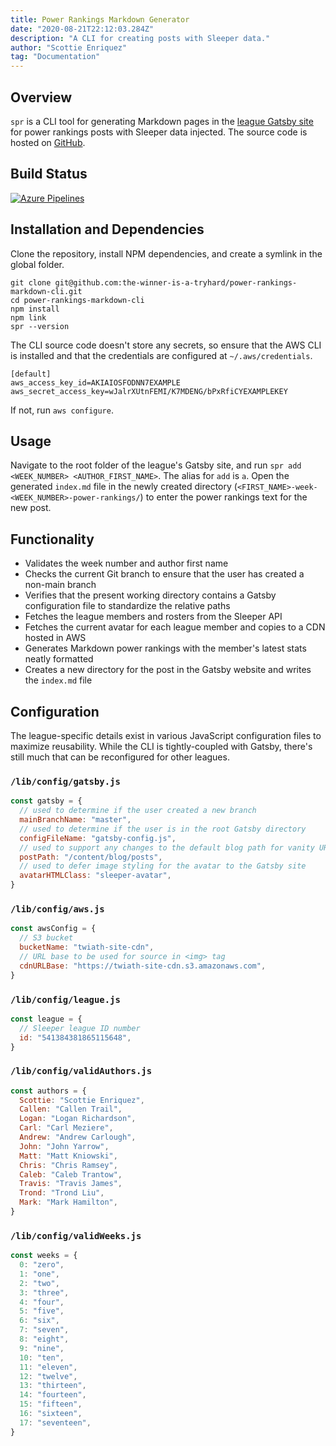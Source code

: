 ```yaml
---
title: Power Rankings Markdown Generator
date: "2020-08-21T22:12:03.284Z"
description: "A CLI for creating posts with Sleeper data."
author: "Scottie Enriquez"
tag: "Documentation"
---
```


## Overview

`spr` is a CLI tool for generating Markdown pages in the [league Gatsby site](https://www.thewinnerisatryhard.org) for power rankings posts with Sleeper data injected. The source code is hosted on [GitHub](https://github.com/the-winner-is-a-tryhard/power-rankings-markdown-cli).

## Build Status

[![Azure Pipelines](https://dev.azure.com/scottenriquez/Sleeper%20Power%20Rankings%20Markdown%20CLI/_apis/build/status/the-winner-is-a-tryhard.power-rankings-markdown-cli?branchName=master)](https://dev.azure.com/scottenriquez/Sleeper%20Power%20Rankings%20Markdown%20CLI/_build/latest?definitionId=5&branchName=master)

## Installation and Dependencies

Clone the repository, install NPM dependencies, and create a symlink in the global folder.

```shell
git clone git@github.com:the-winner-is-a-tryhard/power-rankings-markdown-cli.git
cd power-rankings-markdown-cli
npm install
npm link
spr --version
```

The CLI source code doesn't store any secrets, so ensure that the AWS CLI is installed and that the credentials are configured at `~/.aws/credentials`.

```shell
[default]
aws_access_key_id=AKIAIOSFODNN7EXAMPLE
aws_secret_access_key=wJalrXUtnFEMI/K7MDENG/bPxRfiCYEXAMPLEKEY
```

If not, run `aws configure`.

## Usage

Navigate to the root folder of the league's Gatsby site, and run `spr add <WEEK_NUMBER> <AUTHOR_FIRST_NAME>`. The alias for `add` is `a`. Open the generated `index.md` file in the newly created directory (`<FIRST_NAME>-week-<WEEK_NUMBER>-power-rankings/`) to enter the power rankings text for the new post.

## Functionality

- Validates the week number and author first name
- Checks the current Git branch to ensure that the user has created a non-main branch
- Verifies that the present working directory contains a Gatsby configuration file to standardize the relative paths
- Fetches the league members and rosters from the Sleeper API
- Fetches the current avatar for each league member and copies to a CDN hosted in AWS
- Generates Markdown power rankings with the member's latest stats neatly formatted
- Creates a new directory for the post in the Gatsby website and writes the `index.md` file

## Configuration

The league-specific details exist in various JavaScript configuration files to maximize reusability. While the CLI is tightly-coupled with Gatsby, there's still much that can be reconfigured for other leagues.

### `/lib/config/gatsby.js`

```javascript
const gatsby = {
  // used to determine if the user created a new branch
  mainBranchName: "master",
  // used to determine if the user is in the root Gatsby directory
  configFileName: "gatsby-config.js",
  // used to support any changes to the default blog path for vanity URLs
  postPath: "/content/blog/posts",
  // used to defer image styling for the avatar to the Gatsby site
  avatarHTMLClass: "sleeper-avatar",
}
```

### `/lib/config/aws.js`

```javascript
const awsConfig = {
  // S3 bucket
  bucketName: "twiath-site-cdn",
  // URL base to be used for source in <img> tag
  cdnURLBase: "https://twiath-site-cdn.s3.amazonaws.com",
}
```

### `/lib/config/league.js`

```javascript
const league = {
  // Sleeper league ID number
  id: "541384381865115648",
}
```

### `/lib/config/validAuthors.js`

```javascript
const authors = {
  Scottie: "Scottie Enriquez",
  Callen: "Callen Trail",
  Logan: "Logan Richardson",
  Carl: "Carl Meziere",
  Andrew: "Andrew Carlough",
  John: "John Yarrow",
  Matt: "Matt Kniowski",
  Chris: "Chris Ramsey",
  Caleb: "Caleb Trantow",
  Travis: "Travis James",
  Trond: "Trond Liu",
  Mark: "Mark Hamilton",
}
```

### `/lib/config/validWeeks.js`

```javascript
const weeks = {
  0: "zero",
  1: "one",
  2: "two",
  3: "three",
  4: "four",
  5: "five",
  6: "six",
  7: "seven",
  8: "eight",
  9: "nine",
  10: "ten",
  11: "eleven",
  12: "twelve",
  13: "thirteen",
  14: "fourteen",
  15: "fifteen",
  16: "sixteen",
  17: "seventeen",
}
```
